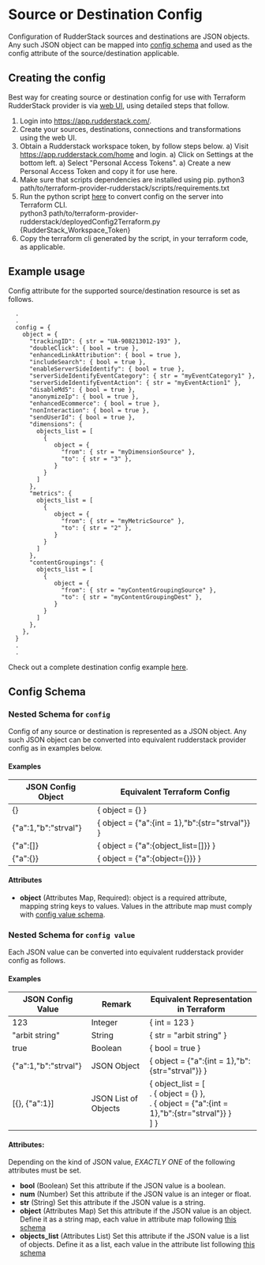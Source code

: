 # Source or Destination Config
Configuration of RudderStack sources and destinations are JSON objects. Any such JSON object can be mapped into [config schema](#nestedatt-config) and used as the config attribute of the source/destination applicable.

## Creating the config
Best way for creating source or destination config for use with Terraform RudderStack provider is via [web UI](https://app.rudderstack.com/), using detailed steps that follow.
   1. Login into https://app.rudderstack.com/.
   1. Create your sources, destinations, connections and transformations using the web UI. 
   1. Obtain a Rudderstack workspace token, by follow steps below.
      a) Visit https://app.rudderstack.com/home and login.
      a) Click on Settings at the bottom left.
      a) Select "Personal Access Tokens".
      a) Create a new Personal Access Token and copy it for use here.
   1. Make sure that scripts dependencies are installed using pip.
      python3 path/to/terraform-provider-rudderstack/scripts/requirements.txt
   1. Run the python script [here](../../scripts/deployedConfig2Terraform.py) to convert config on the server into Terraform CLI.  
      python3 path/to/terraform-provider-rudderstack/deployedConfig2Terraform.py {RudderStack_Workspace_Token}
   1. Copy the terraform cli generated by the script, in your terraform code, as applicable. 

## Example usage
Config attribute for the supported source/destination resource is set as follows.
```
  .
  .
  config = {
    object = {
      "trackingID": { str = "UA-908213012-193" },
      "doubleClick": { bool = true },
      "enhancedLinkAttribution": { bool = true },
      "includeSearch": { bool = true },
      "enableServerSideIdentify": { bool = true },
      "serverSideIdentifyEventCategory": { str = "myEventCategory1" },
      "serverSideIdentifyEventAction": { str = "myEventAction1" },
      "disableMd5": { bool = true },
      "anonymizeIp": { bool = true },
      "enhancedEcommerce": { bool = true },
      "nonInteraction": { bool = true },
      "sendUserId": { bool = true },
      "dimensions": {
        objects_list = [
          {
             object = {
               "from": { str = "myDimensionSource" },
               "to": { str = "3" },
             }
          }
        ]
      },
      "metrics": {
        objects_list = [
          {
             object = {
               "from": { str = "myMetricSource" },
               "to": { str = "2" },
             }
          }
        ]
      },
      "contentGroupings": {
        objects_list = [
          {
             object = {
               "from": { str = "myContentGroupingSource" },
               "to": { str = "myContentGroupingDest" },
             }
          }
        ]
      },
    },
  }
  .
  .
```

Check out a complete destination config example [here](../resources/destination.md#example). 

## Config Schema

<a id="nestedatt--config"></a>
### Nested Schema for `config`
Config of any source or destination is represented as a JSON object. Any such JSON object can be converted into equivalent
rudderstack provider config as in examples below.

#### Examples
|JSON Config Object  | Equivalent Terraform Config                             |
|--------------------|---------------------------------------------------------|
|{}                  | { object = {} }                                         |
|{"a":1,"b":"strval"}| { object = {"a":{int = 1},"b":{str="strval"}} }         |
|{"a":[]}            | { object = {"a":{object_list=[]}} }                     |
|{"a":{}}            | { object = {"a":{object={}}} }                     |

#### Attributes

- **object** (Attributes Map, Required): object is a required attribute, mapping string keys to values. Values in the attribute map must comply with [config value schema](#nestedatt--config--value).

<a id="nestedatt--config--value"></a>
### Nested Schema for `config value`
Each JSON value can be converted into equivalent rudderstack provider config as follows.

#### Examples
|JSON Config Value   | Remark                   | Equivalent Representation in Terraform                  |
|--------------------|--------------------------|---------------------------------------------------------|
|123                 | Integer                  | { int = 123 }                                           |
|"arbit string"      | String                   | { str = "arbit string" }                                |
|true                | Boolean                  | { bool = true }                                         |
|{"a":1,"b":"strval"}| JSON Object              | { object = {"a":{int = 1},"b":{str="strval"}} }         |
|[{}, {"a":1}]       | JSON List of Objects     | { object_list = [<BR/>.  { object = {} },<BR/>.  { object = {"a":{int = 1},"b":{str="strval"}} }<BR/>] }|

#### Attributes:

Depending on the kind of JSON value, *EXACTLY ONE* of the following attributes must be set.

- **bool** (Boolean) Set this attribute if the JSON value is a boolean.
- **num** (Number) Set this attribute if the JSON value is an integer or float.
- **str** (String) Set this attribute if the JSON value is a string.
- **object** (Attributes Map) Set this attribute if the JSON value is an object. Define it as a string map, each value in attribute map following [this schema](#nestedatt--config--value)
- **objects_list** (Attributes List) Set this attribute if the JSON value is a list of objects. Define it as a list, each value in the attribute list following [this schema](#nestedatt--config--value)

